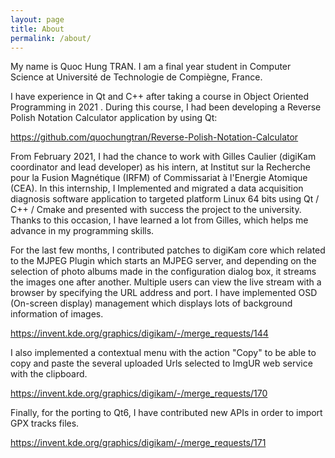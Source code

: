 ```yaml
---
layout: page
title: About
permalink: /about/
---
```


My name is Quoc Hung TRAN. I am a final year student in Computer Science at Université de Technologie de Compiègne, France.

I have experience in Qt and C++ after taking a course in  Object Oriented Programming in 2021 . During this course, I had been developing a Reverse Polish Notation Calculator application by using Qt: 

https://github.com/quochungtran/Reverse-Polish-Notation-Calculator


From February 2021, I had the chance to work with Gilles Caulier (digiKam coordinator and lead developer) as his intern, at Institut sur la Recherche pour la Fusion Magnétique (IRFM) of Commissariat à l'Energie Atomique (CEA). In this internship, I Implemented and migrated a data acquisition diagnosis software application to targeted platform Linux 64 bits using Qt / C++ / Cmake and presented with success the project to the university. Thanks to this occasion, I have learned a lot from Gilles, which helps me advance in my programming skills. 

For the last few months, I contributed patches to digiKam core which related to the MJPEG Plugin which starts an MJPEG server, and depending on the selection of photo albums made in the configuration dialog box, it streams the images one after another. Multiple users can view the live stream with a browser by specifying the URL address and port. I have implemented  OSD (On-screen display) management which displays lots of background information of images.

https://invent.kde.org/graphics/digikam/-/merge_requests/144

I also implemented a contextual menu with the action "Copy" to be able to copy and paste the several uploaded Urls selected to ImgUR web service with the clipboard.

https://invent.kde.org/graphics/digikam/-/merge_requests/170


Finally, for the porting to Qt6, I have contributed new APIs in order to import GPX tracks files.

https://invent.kde.org/graphics/digikam/-/merge_requests/171




